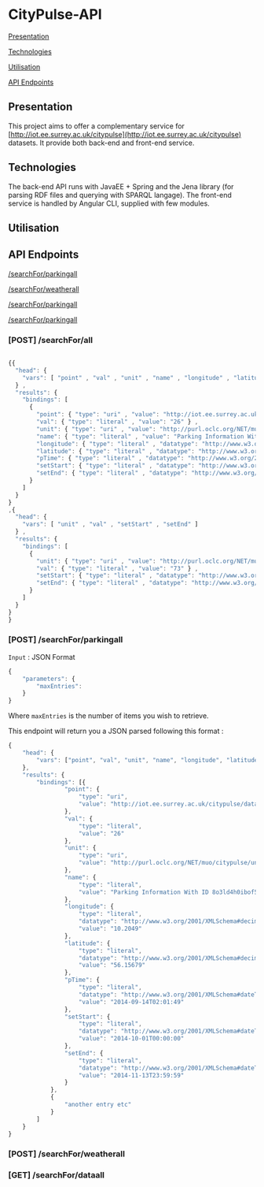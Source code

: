 
# CityPulse-API

[Presentation](#presentation)

[Technologies](#technologies)

[Utilisation](#utilisation)

[API Endpoints](#api-endpoints)


## Presentation

This project aims to offer a complementary service for [http://iot.ee.surrey.ac.uk/citypulse](http://iot.ee.surrey.ac.uk/citypulse) datasets.
It provide both back-end and front-end service.

## Technologies

The back-end API runs with JavaEE + Spring and the Jena library (for parsing RDF files and querying with SPARQL langage).
The front-end service is handled by Angular CLI, supplied with few modules.

## Utilisation

## API Endpoints


[/searchFor/parkingall](#/searchFor/parkingall)

[/searchFor/weatherall](#/searchFor/parkingall)

[/searchFor/parkingall](#/searchFor/parkingall)

[/searchFor/parkingall](#/searchFor/parkingall)

### [POST] /searchFor/all

```javascript

{{
  "head": {
    "vars": [ "point" , "val" , "unit" , "name" , "longitude" , "latitude" , "pTime" , "setStart" , "setEnd" ]
  } ,
  "results": {
    "bindings": [
      {
        "point": { "type": "uri" , "value": "http://iot.ee.surrey.ac.uk/citypulse/datasets/parking/parkingDataStream#observations_point_8o3ld4h0ibof5pv4n6mjanv7g8" } ,
        "val": { "type": "literal" , "value": "26" } ,
        "unit": { "type": "uri" , "value": "http://purl.oclc.org/NET/muo/citypulse/unit/trafficvehicle-count" } ,
        "name": { "type": "literal" , "value": "Parking Information With ID 8o3ld4h0ibof5pv4n6mjanv7g8" } ,
        "longitude": { "type": "literal" , "datatype": "http://www.w3.org/2001/XMLSchema#decimal" , "value": "10.2049" } ,
        "latitude": { "type": "literal" , "datatype": "http://www.w3.org/2001/XMLSchema#decimal" , "value": "56.15679" } ,
        "pTime": { "type": "literal" , "datatype": "http://www.w3.org/2001/XMLSchema#dateTime" , "value": "2014-09-14T02:01:49" } ,
        "setStart": { "type": "literal" , "datatype": "http://www.w3.org/2001/XMLSchema#dateTime" , "value": "2014-10-01T00:00:00" } ,
        "setEnd": { "type": "literal" , "datatype": "http://www.w3.org/2001/XMLSchema#dateTime" , "value": "2014-11-13T23:59:59" }
      }
    ]
  }
}
,{
  "head": {
    "vars": [ "unit" , "val" , "setStart" , "setEnd" ]
  } ,
  "results": {
    "bindings": [
      {
        "unit": { "type": "uri" , "value": "http://purl.oclc.org/NET/muo/ucum/unit/fractionpercent" } ,
        "val": { "type": "literal" , "value": "73" } ,
        "setStart": { "type": "literal" , "datatype": "http://www.w3.org/2001/XMLSchema#dateTime" , "value": "2014-08-01T00:00:00" } ,
        "setEnd": { "type": "literal" , "datatype": "http://www.w3.org/2001/XMLSchema#dateTime" , "value": "2014-09-30T00:00:00" }
      }
    ]
  }
}
}

```


### [POST] /searchFor/parkingall

`Input` : JSON Format 
```javascript 
{
    "parameters": {
        "maxEntries":
    }
}
```

Where `maxEntries` is the number of items you wish to retrieve.

This endpoint will return you a JSON parsed following this format : 

```javascript
{
    "head": {
        "vars": ["point", "val", "unit", "name", "longitude", "latitude", "pTime", "setStart", "setEnd"]
    },
    "results": {
        "bindings": [{
                "point": {
                    "type": "uri",
                    "value": "http://iot.ee.surrey.ac.uk/citypulse/datasets/parking/parkingDataStream#observations_point_8o3ld4h0ibof5pv4n6mjanv7g8"
                },
                "val": {
                    "type": "literal",
                    "value": "26"
                },
                "unit": {
                    "type": "uri",
                    "value": "http://purl.oclc.org/NET/muo/citypulse/unit/trafficvehicle-count"
                },
                "name": {
                    "type": "literal",
                    "value": "Parking Information With ID 8o3ld4h0ibof5pv4n6mjanv7g8"
                },
                "longitude": {
                    "type": "literal",
                    "datatype": "http://www.w3.org/2001/XMLSchema#decimal",
                    "value": "10.2049"
                },
                "latitude": {
                    "type": "literal",
                    "datatype": "http://www.w3.org/2001/XMLSchema#decimal",
                    "value": "56.15679"
                },
                "pTime": {
                    "type": "literal",
                    "datatype": "http://www.w3.org/2001/XMLSchema#dateTime",
                    "value": "2014-09-14T02:01:49"
                },
                "setStart": {
                    "type": "literal",
                    "datatype": "http://www.w3.org/2001/XMLSchema#dateTime",
                    "value": "2014-10-01T00:00:00"
                },
                "setEnd": {
                    "type": "literal",
                    "datatype": "http://www.w3.org/2001/XMLSchema#dateTime",
                    "value": "2014-11-13T23:59:59"
                }
            },
            {
                "another entry etc"
            }
        ]
    }
}
```

### [POST] /searchFor/weatherall

### [GET] /searchFor/dataall


